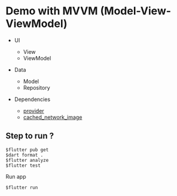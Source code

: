 # Demo with MVVM (Model-View-ViewModel)
* UI
  * View
  * ViewModel
* Data
  * Model
  * Repository

* Dependencies
  * [provider](https://pub.dev/packages/provider)
  * [cached_network_image](https://pub.dev/packages/cached_network_image)

## Step to run ?
```
$flutter pub get
$dart format .
$flutter analyze
$flutter test
```

Run app
```
$flutter run
```
